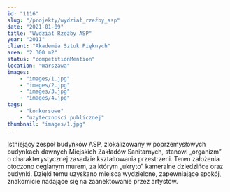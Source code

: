 ```yaml
---
id: "1116"
slug: "/projekty/wydział_rzeźby_asp"
date: "2021-01-09"
title: "Wydział Rzeźby ASP"
year: "2011"
client: "Akademia Sztuk Pięknych"
area: "2 300 m2"
status: "competitionMention"
location: "Warszawa"
images: 
    - "images/1.jpg"
    - "images/2.jpg"
    - "images/3.jpg"
    - "images/4.jpg"    
tags: 
    - "konkursowe"
    - "użyteczności publicznej"
thumbnail: "images/1.jpg"
---
```

Istniejący zespół budynków ASP, zlokalizowany w poprzemysłowych budynkach dawnych Miejskich Zakładów Sanitarnych, stanowi „organizm” o charakterystycznej zasadzie kształtowania przestrzeni. Teren założenia otoczono ceglanym murem, za którym „ukryto" kameralne dziedzińce oraz budynki. Dzięki temu uzyskano miejsca wydzielone, zapewniające spokój, znakomicie nadające się na zaanektowanie przez artystów.

